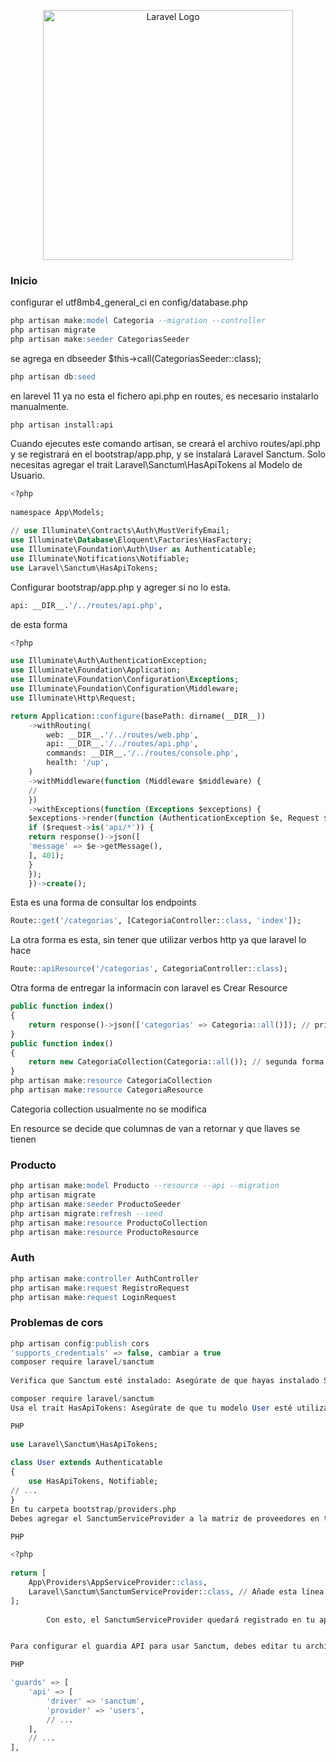 <p align="center"><a href="https://laravel.com" target="_blank"><img src="https://raw.githubusercontent.com/laravel/art/master/logo-lockup/5%20SVG/2%20CMYK/1%20Full%20Color/laravel-logolockup-cmyk-red.svg" width="400" alt="Laravel Logo"></a></p>

### Inicio
configurar el utf8mb4_general_ci en config/database.php
```sql
php artisan make:model Categoria --migration --controller
php artisan migrate
php artisan make:seeder CategoriasSeeder
```
se agrega en dbseeder
$this->call(CategoriasSeeder::class);
```sql
php artisan db:seed
```
en larevel 11 ya no esta el fichero api.php en routes, es necesario instalarlo manualmente.
```
php artisan install:api
```
Cuando ejecutes este comando artisan, se creará el archivo routes/api.php y se registrará en el bootstrap/app.php, y se instalará Laravel Sanctum. Solo necesitas agregar el trait Laravel\Sanctum\HasApiTokens al Modelo de Usuario.
```sql
<?php
 
namespace App\Models;
 
// use Illuminate\Contracts\Auth\MustVerifyEmail;
use Illuminate\Database\Eloquent\Factories\HasFactory;
use Illuminate\Foundation\Auth\User as Authenticatable;
use Illuminate\Notifications\Notifiable;
use Laravel\Sanctum\HasApiTokens;
```
Configurar bootstrap/app.php y agreger si no lo esta.
```sql
api: __DIR__.'/../routes/api.php',
```
de esta forma
```sql
<?php

use Illuminate\Auth\AuthenticationException;
use Illuminate\Foundation\Application;
use Illuminate\Foundation\Configuration\Exceptions;
use Illuminate\Foundation\Configuration\Middleware;
use Illuminate\Http\Request;

return Application::configure(basePath: dirname(__DIR__))
    ->withRouting(
        web: __DIR__.'/../routes/web.php',
        api: __DIR__.'/../routes/api.php',
        commands: __DIR__.'/../routes/console.php',
        health: '/up',
    )
    ->withMiddleware(function (Middleware $middleware) {
    //
    })
    ->withExceptions(function (Exceptions $exceptions) {
    $exceptions->render(function (AuthenticationException $e, Request $request) {
    if ($request->is('api/*')) {
    return response()->json([
    'message' => $e->getMessage(),
    ], 401);
    }
    });
    })->create();
```
Esta es una forma de consultar los endpoints
```sql
Route::get('/categorias', [CategoriaController::class, 'index']);
```
La otra forma es esta, sin tener que utilizar verbos http ya que laravel lo hace
```sql
Route::apiResource('/categorias', CategoriaController::class);
```
Otra forma de entregar la informacin con laravel es
Crear Resource
```sql
public function index()
{
    return response()->json(['categorias' => Categoria::all()]); // primera forma
}
public function index()
{
    return new CategoriaCollection(Categoria::all()); // segunda forma
}   
php artisan make:resource CategoriaCollection
php artisan make:resource CategoriaResource
```
Categoria collection usualmente no se modifica

En resource se decide que columnas de van a retornar y que llaves se tienen

### Producto
```sql
php artisan make:model Producto --resource --api --migration
php artisan migrate
php artisan make:seeder ProductoSeeder
php artisan migrate:refresh --seed
php artisan make:resource ProductoCollection
php artisan make:resource ProductoResource
```

### Auth
```sql
php artisan make:controller AuthController
php artisan make:request RegistroRequest
php artisan make:request LoginRequest
```

### Problemas de cors
```sql
php artisan config:publish cors
'supports_credentials' => false, cambiar a true
composer require laravel/sanctum
    
Verifica que Sanctum esté instalado: Asegúrate de que hayas instalado Sanctum con Composer:

composer require laravel/sanctum
Usa el trait HasApiTokens: Asegúrate de que tu modelo User esté utilizando el trait HasApiTokens de Sanctum:

PHP

use Laravel\Sanctum\HasApiTokens;
 
class User extends Authenticatable
{
    use HasApiTokens, Notifiable;
// ...
}
En tu carpeta bootstrap/providers.php
Debes agregar el SanctumServiceProvider a la matriz de proveedores en tu archivo providers.php. Aquí te muestro cómo hacerlo:

PHP

<?php
 
return [
    App\Providers\AppServiceProvider::class,
    Laravel\Sanctum\SanctumServiceProvider::class, // Añade esta línea
];
        
        Con esto, el SanctumServiceProvider quedará registrado en tu aplicación Laravel 11.


Para configurar el guardia API para usar Sanctum, debes editar tu archivo config/auth.php. Dentro de este archivo, encontrarás una sección llamada guards. Debes asegurarte de que el guardia api esté configurado para usar el driver sanctum de la siguiente manera:

PHP

'guards' => [
    'api' => [
        'driver' => 'sanctum',
        'provider' => 'users',
        // ...
    ],
    // ...
],
```
